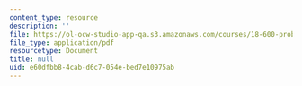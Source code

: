 ```yaml
---
content_type: resource
description: ''
file: https://ol-ocw-studio-app-qa.s3.amazonaws.com/courses/18-600-probability-and-random-variables-fall-2019/e60dfbb84cabd6c7054ebed7e10975ab_MIT18_600F19_lec7.pdf
file_type: application/pdf
resourcetype: Document
title: null
uid: e60dfbb8-4cab-d6c7-054e-bed7e10975ab
---
```

